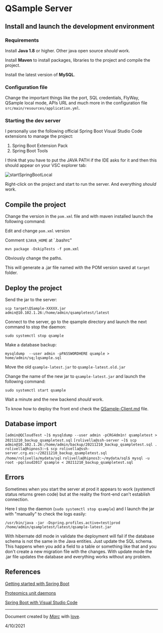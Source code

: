 # QSample Server

## Install and launch the development environment

### Requirements

Install **Java 1.8** or higher. Other java open source *should* work.

Install **Maven** to install packages, libraries to the project and compile the project.

Install the latest version of **MySQL**.

### Configuration file

Change the important things like the port, SQL credentials, FlyWay, QSample local mode, APIs URL and much more in the configuration file `src/main/resources/application.yml`.

### Starting the dev server

I personally use the following official Spring Boot Visual Studio Code extensions to manage the project:
1. Spring Boot Extension Pack
2. Spring Boot Tools

I think that you have to put the JAVA PATH if the IDE asks for it and then this should appear on your VSC explorer tab:

![startSpringBootLocal](https://user-images.githubusercontent.com/1679820/137739707-1e68d2fc-4b06-42af-ab42-a21a8107efd5.png)

Right-click on the project and start to run the server. And everything *should* work.

## Compile the project

Change the version in the `pom.xml` file and with maven installed launch the following command:

Edit and change `pom.xml` version

Comment `$JAVA_HOME` at `.bashrc"

`mvn package -DskipTests -f pom.xml`

Obviously change the paths.

This will generate a .jar file named with the POM version saved at `target` folder.

## Deploy the project

Send the jar to the server:

`scp target\QSample-XXXXX.jar admin@10.102.1.26:/home/admin/qsampletest/latest`

Connect to the server, go to the qsample directory and launch the next command to stop the daemon:

`sudo systemctl stop qsample`

Make a database backup:

`mysqldump  --user admin -pPASSWORDHERE qsample > home/admin/sq;lqsample.sql`

Move the old `qsample-latest.jar` to `qsample-latest.old.jar`

Change the name of the new jar to `qsample-latest.jar` and launch the following command:

`sudo systemctl start qsample`

Wait a minute and the new backend *should* work.

To know how to deploy the front end check the [QSample-Client.md](QSample-Client.md) file.

## Database import

`[admin@QCloudTest ~]$ mysqldump --user admin -pCRG4dm1n! qsampletest > 20211210_backup_qsampletest.sql`
`[rolivella@ssh-server ~]$ scp admin@10.102.1.26:/home/admin/backup/20211210_backup_qsampletest.sql .`
`rolivella@hipnos3:~$ scp rolivella@ssh-server.crg.es:~/20211210_backup_qsampletest.sql /home/rolivella/mydata/sql`
`rolivella@hipnos3:~/mydata/sql$ mysql -u root -pqcloud2017 qsample < 20211210_backup_qsampletest.sql`

## Errors

Sometimes when you start the server at prod it appears to work (systemctl status returns green code) but at the reality the front-end can't establish connection.

Here I stop the daemon (`sudo systemctl stop qsample`) and I launch the jar with "manually" to check the logs easily:

`/usr/bin/java -jar -Dspring.profiles.active=test|prod /home/admin/qsampletest/latest/qsample-latest.jar`

With hibernate ddl mode in validate the deployment will fail if the database schema is not the same in the Java entities. Just update the SQL schema. This happens when you add a field to a table or something like that and you don't create a new migration file with the changes. With update mode the .jar file updates the database and everything works without any problem.

## References

[Getting started with Spring Boot](https://docs.spring.io/spring-boot/docs/current/reference/html/getting-started.html)

[Proteomics unit daemons](https://github.com/proteomicsunitcrg/general-servers/issues?q=is%3Aissue+is%3Aopen+label%3Adaemon)

[Spring Boot with Visual Studio Code](https://code.visualstudio.com/docs/java/java-spring-boot)

---

Document created by *[Marc](mailto:vesperon51@gmail.com)* with [love](https://i.imgur.com/sifK6ru.jpg).

4/10/2021
